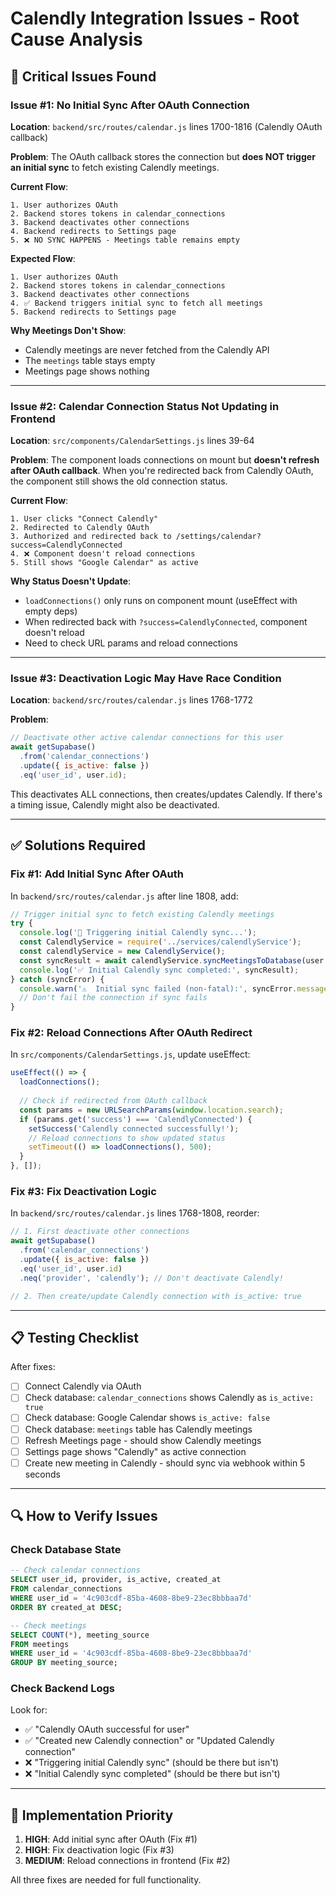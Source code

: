 # Calendly Integration Issues - Root Cause Analysis

## 🔴 Critical Issues Found

### **Issue #1: No Initial Sync After OAuth Connection**

**Location**: `backend/src/routes/calendar.js` lines 1700-1816 (Calendly OAuth callback)

**Problem**: 
The OAuth callback stores the connection but **does NOT trigger an initial sync** to fetch existing Calendly meetings.

**Current Flow**:
```
1. User authorizes OAuth
2. Backend stores tokens in calendar_connections
3. Backend deactivates other connections
4. Backend redirects to Settings page
5. ❌ NO SYNC HAPPENS - Meetings table remains empty
```

**Expected Flow**:
```
1. User authorizes OAuth
2. Backend stores tokens in calendar_connections
3. Backend deactivates other connections
4. ✅ Backend triggers initial sync to fetch all meetings
5. Backend redirects to Settings page
```

**Why Meetings Don't Show**:
- Calendly meetings are never fetched from the Calendly API
- The `meetings` table stays empty
- Meetings page shows nothing

---

### **Issue #2: Calendar Connection Status Not Updating in Frontend**

**Location**: `src/components/CalendarSettings.js` lines 39-64

**Problem**:
The component loads connections on mount but **doesn't refresh after OAuth callback**. When you're redirected back from Calendly OAuth, the component still shows the old connection status.

**Current Flow**:
```
1. User clicks "Connect Calendly"
2. Redirected to Calendly OAuth
3. Authorized and redirected back to /settings/calendar?success=CalendlyConnected
4. ❌ Component doesn't reload connections
5. Still shows "Google Calendar" as active
```

**Why Status Doesn't Update**:
- `loadConnections()` only runs on component mount (useEffect with empty deps)
- When redirected back with `?success=CalendlyConnected`, component doesn't reload
- Need to check URL params and reload connections

---

### **Issue #3: Deactivation Logic May Have Race Condition**

**Location**: `backend/src/routes/calendar.js` lines 1768-1772

**Problem**:
```javascript
// Deactivate other active calendar connections for this user
await getSupabase()
  .from('calendar_connections')
  .update({ is_active: false })
  .eq('user_id', user.id);
```

This deactivates ALL connections, then creates/updates Calendly. If there's a timing issue, Calendly might also be deactivated.

---

## ✅ Solutions Required

### **Fix #1: Add Initial Sync After OAuth**

In `backend/src/routes/calendar.js` after line 1808, add:

```javascript
// Trigger initial sync to fetch existing Calendly meetings
try {
  console.log('🔄 Triggering initial Calendly sync...');
  const CalendlyService = require('../services/calendlyService');
  const calendlyService = new CalendlyService();
  const syncResult = await calendlyService.syncMeetingsToDatabase(user.id);
  console.log('✅ Initial Calendly sync completed:', syncResult);
} catch (syncError) {
  console.warn('⚠️  Initial sync failed (non-fatal):', syncError.message);
  // Don't fail the connection if sync fails
}
```

### **Fix #2: Reload Connections After OAuth Redirect**

In `src/components/CalendarSettings.js`, update useEffect:

```javascript
useEffect(() => {
  loadConnections();
  
  // Check if redirected from OAuth callback
  const params = new URLSearchParams(window.location.search);
  if (params.get('success') === 'CalendlyConnected') {
    setSuccess('Calendly connected successfully!');
    // Reload connections to show updated status
    setTimeout(() => loadConnections(), 500);
  }
}, []);
```

### **Fix #3: Fix Deactivation Logic**

In `backend/src/routes/calendar.js` lines 1768-1808, reorder:

```javascript
// 1. First deactivate other connections
await getSupabase()
  .from('calendar_connections')
  .update({ is_active: false })
  .eq('user_id', user.id)
  .neq('provider', 'calendly'); // Don't deactivate Calendly!

// 2. Then create/update Calendly connection with is_active: true
```

---

## 📋 Testing Checklist

After fixes:

- [ ] Connect Calendly via OAuth
- [ ] Check database: `calendar_connections` shows Calendly as `is_active: true`
- [ ] Check database: Google Calendar shows `is_active: false`
- [ ] Check database: `meetings` table has Calendly meetings
- [ ] Refresh Meetings page - should show Calendly meetings
- [ ] Settings page shows "Calendly" as active connection
- [ ] Create new meeting in Calendly - should sync via webhook within 5 seconds

---

## 🔍 How to Verify Issues

### Check Database State

```sql
-- Check calendar connections
SELECT user_id, provider, is_active, created_at 
FROM calendar_connections 
WHERE user_id = '4c903cdf-85ba-4608-8be9-23ec8bbbaa7d'
ORDER BY created_at DESC;

-- Check meetings
SELECT COUNT(*), meeting_source 
FROM meetings 
WHERE user_id = '4c903cdf-85ba-4608-8be9-23ec8bbbaa7d'
GROUP BY meeting_source;
```

### Check Backend Logs

Look for:
- ✅ "Calendly OAuth successful for user"
- ✅ "Created new Calendly connection" or "Updated Calendly connection"
- ❌ "Triggering initial Calendly sync" (should be there but isn't)
- ❌ "Initial Calendly sync completed" (should be there but isn't)

---

## 🚀 Implementation Priority

1. **HIGH**: Add initial sync after OAuth (Fix #1)
2. **HIGH**: Fix deactivation logic (Fix #3)
3. **MEDIUM**: Reload connections in frontend (Fix #2)

All three fixes are needed for full functionality.

